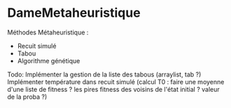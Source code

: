 # DameMetaheuristique

Méthodes Métaheuristique :
  - Recuit simulé
  - Tabou
  - Algorithme génétique
  
  Todo:
  Implémenter la gestion de la liste des tabous (arraylist, tab ?)
  Implémenter température dans recuit simulé (calcul T0 : faire une moyenne d'une liste de fitness ? les pires fitness des voisins de l'état initial ? valeur de la proba ?)
